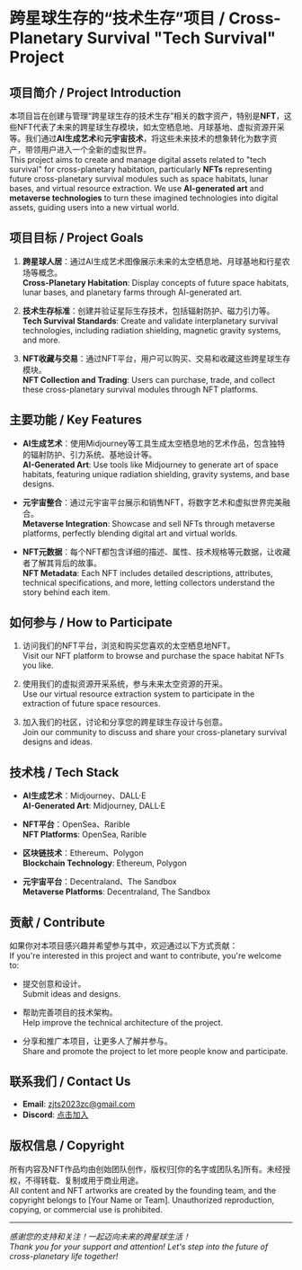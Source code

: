 # 跨星球生存的“技术生存”项目 / Cross-Planetary Survival "Tech Survival" Project

## 项目简介 / Project Introduction

本项目旨在创建与管理“跨星球生存的技术生存”相关的数字资产，特别是**NFT**，这些NFT代表了未来的跨星球生存模块，如太空栖息地、月球基地、虚拟资源开采等。我们通过**AI生成艺术**和**元宇宙技术**，将这些未来技术的想象转化为数字资产，带领用户进入一个全新的虚拟世界。  
This project aims to create and manage digital assets related to "tech survival" for cross-planetary habitation, particularly **NFTs** representing future cross-planetary survival modules such as space habitats, lunar bases, and virtual resource extraction. We use **AI-generated art** and **metaverse technologies** to turn these imagined technologies into digital assets, guiding users into a new virtual world.

## 项目目标 / Project Goals

1. **跨星球人居**：通过AI生成艺术图像展示未来的太空栖息地、月球基地和行星农场等概念。  
   **Cross-Planetary Habitation**: Display concepts of future space habitats, lunar bases, and planetary farms through AI-generated art.

2. **技术生存标准**：创建并验证星际生存技术，包括辐射防护、磁力引力等。  
   **Tech Survival Standards**: Create and validate interplanetary survival technologies, including radiation shielding, magnetic gravity systems, and more.

3. **NFT收藏与交易**：通过NFT平台，用户可以购买、交易和收藏这些跨星球生存模块。  
   **NFT Collection and Trading**: Users can purchase, trade, and collect these cross-planetary survival modules through NFT platforms.

## 主要功能 / Key Features

- **AI生成艺术**：使用Midjourney等工具生成太空栖息地的艺术作品，包含独特的辐射防护、引力系统、基地设计等。  
  **AI-Generated Art**: Use tools like Midjourney to generate art of space habitats, featuring unique radiation shielding, gravity systems, and base designs.

- **元宇宙整合**：通过元宇宙平台展示和销售NFT，将数字艺术和虚拟世界完美融合。  
  **Metaverse Integration**: Showcase and sell NFTs through metaverse platforms, perfectly blending digital art and virtual worlds.

- **NFT元数据**：每个NFT都包含详细的描述、属性、技术规格等元数据，让收藏者了解其背后的故事。  
  **NFT Metadata**: Each NFT includes detailed descriptions, attributes, technical specifications, and more, letting collectors understand the story behind each item.

## 如何参与 / How to Participate

1. 访问我们的NFT平台，浏览和购买您喜欢的太空栖息地NFT。  
   Visit our NFT platform to browse and purchase the space habitat NFTs you like.

2. 使用我们的虚拟资源开采系统，参与未来太空资源的开采。  
   Use our virtual resource extraction system to participate in the extraction of future space resources.

3. 加入我们的社区，讨论和分享您的跨星球生存设计与创意。  
   Join our community to discuss and share your cross-planetary survival designs and ideas.

## 技术栈 / Tech Stack

- **AI生成艺术**：Midjourney、DALL·E  
  **AI-Generated Art**: Midjourney, DALL·E

- **NFT平台**：OpenSea、Rarible  
  **NFT Platforms**: OpenSea, Rarible

- **区块链技术**：Ethereum、Polygon  
  **Blockchain Technology**: Ethereum, Polygon

- **元宇宙平台**：Decentraland、The Sandbox  
  **Metaverse Platforms**: Decentraland, The Sandbox

## 贡献 / Contribute

如果你对本项目感兴趣并希望参与其中，欢迎通过以下方式贡献：  
If you're interested in this project and want to contribute, you're welcome to:

- 提交创意和设计。  
  Submit ideas and designs.

- 帮助完善项目的技术架构。  
  Help improve the technical architecture of the project.

- 分享和推广本项目，让更多人了解并参与。  
  Share and promote the project to let more people know and participate.

## 联系我们 / Contact Us

- **Email**: zjts2023zc@gmail.com  
- **Discord**: [点击加入](https://discord.gg/midjourney)

## 版权信息 / Copyright

所有内容及NFT作品均由创始团队创作，版权归[你的名字或团队名]所有。未经授权，不得转载、复制或用于商业用途。  
All content and NFT artworks are created by the founding team, and the copyright belongs to [Your Name or Team]. Unauthorized reproduction, copying, or commercial use is prohibited.

---

*感谢您的支持和关注！一起迈向未来的跨星球生活！*  
*Thank you for your support and attention! Let's step into the future of cross-planetary life together!*
